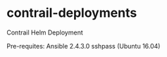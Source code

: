 # contrail-deployments


Contrail Helm Deployment

Pre-requites:
Ansible 2.4.3.0
sshpass (Ubuntu 16.04)


